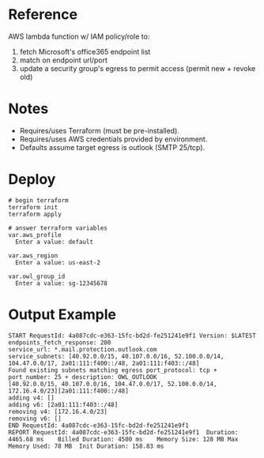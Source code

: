 # Reference
AWS lambda function w/ IAM policy/role to:
1. fetch Microsoft's office365 endpoint list
2. match on endpoint url/port
3. update a security group's egress to permit access (permit new + revoke old)

# Notes
- Requires/uses Terraform (must be pre-installed).
- Requires/uses AWS credentials provided by environment.
- Defaults assume target egress is outlook (SMTP 25/tcp).

# Deploy
```
# begin terraform
terraform init
terraform apply

# answer terraform variables
var.aws_profile
  Enter a value: default

var.aws_region
  Enter a value: us-east-2

var.owl_group_id
  Enter a value: sg-12345678
```

# Output Example
```
START RequestId: 4a087cdc-e363-15fc-bd2d-fe251241e9f1 Version: $LATEST
endpoints_fetch_response: 200
service_url: *.mail.protection.outlook.com
service_subnets: [40.92.0.0/15, 40.107.0.0/16, 52.100.0.0/14, 104.47.0.0/17, 2a01:111:f400::/48, 2a01:111:f403::/48]
Found existing subnets matching egress port_protocol: tcp + port_number: 25 + description: OWL_OUTLOOK
[40.92.0.0/15, 40.107.0.0/16, 104.47.0.0/17, 52.100.0.0/14, 172.16.4.0/23][2a01:111:f400::/48]
adding v4: []
adding v6: [2a01:111:f403::/48]
removing v4: [172.16.4.0/23]
removing v6: []
END RequestId: 4a087cdc-e363-15fc-bd2d-fe251241e9f1
REPORT RequestId: 4a087cdc-e363-15fc-bd2d-fe251241e9f1	Duration: 4465.68 ms	Billed Duration: 4500 ms	Memory Size: 128 MB	Max Memory Used: 78 MB	Init Duration: 158.83 ms	
```
